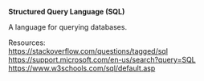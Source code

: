 <b>Structured Query Language (SQL)</b>

A language for querying databases. 

Resources: </br>
https://stackoverflow.com/questions/tagged/sql </br>
https://support.microsoft.com/en-us/search?query=SQL </br>
https://www.w3schools.com/sql/default.asp
